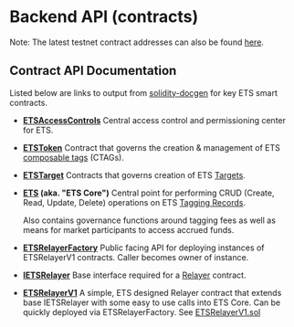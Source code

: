 # Backend API (contracts)

Note: The latest testnet contract addresses can also be found [here](../../packages/contracts/export/chainConfig/testnet_stage.json).

## Contract API Documentation

Listed below are links to output from [solidity-docgen](https://github.com/OpenZeppelin/solidity-docgen) for key ETS smart contracts.

- **[ETSAccessControls](./ETSAccessControls.md)**
  Central access control and permissioning center for ETS.

- **[ETSToken](./ETSToken.md)**
  Contract that governs the creation & management of ETS [composable tags](../key-concepts.md#tag-ctag) (CTAGs).

- **[ETSTarget](./ETSTarget.md)**
  Contracts that governs creation of ETS [Targets](../key-concepts.md#target).

- **[ETS](./ETS.md) (aka. "ETS Core")**
  Central point for performing CRUD (Create, Read, Update, Delete) operations on ETS [Tagging Records](../key-concepts.md#tagging-record).

  Also contains governance functions around tagging fees as well as means for market participants to access accrued funds.

- **[ETSRelayerFactory](./ETSRelayerFactory.md)**
  Public facing API for deploying instances of ETSRelayerV1 contracts. Caller becomes owner of instance.

- **[IETSRelayer](./relayers/interfaces/IETSRelayer.md)**
  Base interface required for a [Relayer](../key-concepts.md#relayer-contract) contract.

- **[ETSRelayerV1](./relayers/ETSRelayerV1.md)**
  A simple, ETS designed Relayer contract that extends base IETSRelayer with some easy to use calls into ETS Core. Can be quickly deployed via ETSRelayerFactory. See [ETSRelayerV1.sol](../../packages/contracts/contracts/relayers/ETSRelayerV1.sol)
